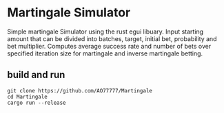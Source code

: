 # Martingale Simulator

Simple martingale Simulator using the rust egui libuary. Input starting amount that can be divided into batches, target, initial bet, probability and bet multiplier. Computes average success rate and number of bets over specified iteration size for martingale and inverse martingale betting.

## build and run

```
git clone https://github.com/AO77777/Martingale
cd Martingale
cargo run --release
```
